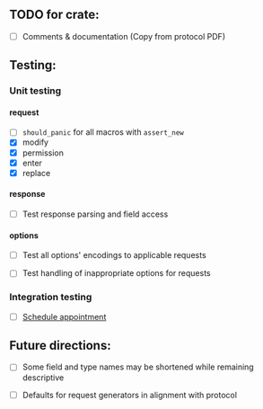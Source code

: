 
## TODO for crate:
- [ ] Comments & documentation (Copy from protocol PDF)


## Testing:

### Unit testing

#### request
- [ ] `should_panic` for all macros with `assert_new`
- [x] modify
- [x] permission
- [x] enter
- [x] replace

#### response
- [ ] Test response parsing and field access

#### options
- [ ] Test all options' encodings to applicable requests
- [ ] Test handling of inappropriate options for requests


### Integration testing
- [ ] [Schedule appointment](https://www.nasdaqtrader.com/Trader.aspx?id=TestingFacility)


## Future directions:
- [ ] Some field and type names may be shortened while remaining descriptive
- [ ] Defaults for request generators in alignment with protocol

